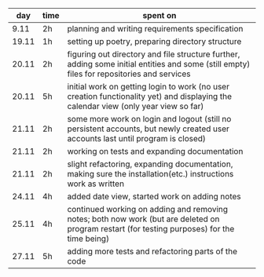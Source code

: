 | day  | time | spent on |
|------|------|----------|
| 9.11 | 2h   | planning and writing requirements specification |
| 19.11| 1h   | setting up poetry, preparing directory structure |
| 20.11| 2h   | figuring out directory and file structure further, adding some initial entities and some (still empty) files for repositories and services |
| 20.11| 5h   | initial work on getting login to work (no user creation functionality yet) and displaying the calendar view (only year view so far) |
| 21.11| 2h   | some more work on login and logout (still no persistent accounts, but newly created user accounts last until program is closed) |
| 21.11| 2h   | working on tests and expanding documentation |
| 21.11| 2h   | slight refactoring, expanding documentation, making sure the installation(etc.) instructions work as written |
| 24.11| 4h	  | added date view, started work on adding notes |
| 25.11| 4h   | continued working on adding and removing notes; both now work (but are deleted on program restart (for testing purposes) for the time being) |
| 27.11| 5h   | adding more tests and refactoring parts of the code |
